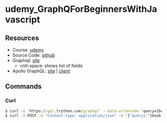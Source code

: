 # udemy_GraphQForBeginnersWithJavascript

## Resources

- Course: [udemy](https://www.udemy.com/course/graphql-for-beginners-with-javascript/)
- Source Code: [github](https://github.com/knowthen/graphql)
- Graphiql: [site](https://gql.trythen.com/graphiql)
  - cntl-space: shows list of fields
- Apollo GraphQL: [site](https://www.apollographql.com/) | [client](https://www.apollographql.com/client/)

## Commands

### Curl

```cmd
$ curl -G 'https://gql.trythen.com/graphql' --data-urlencode 'query={book(id:"1"){title}}'
$ curl -X POST -H "Content-type: application/json" -d '{"query}:"{book(id: \"1\"){title}}"}' https://gql.trythen.com/qraphql
```